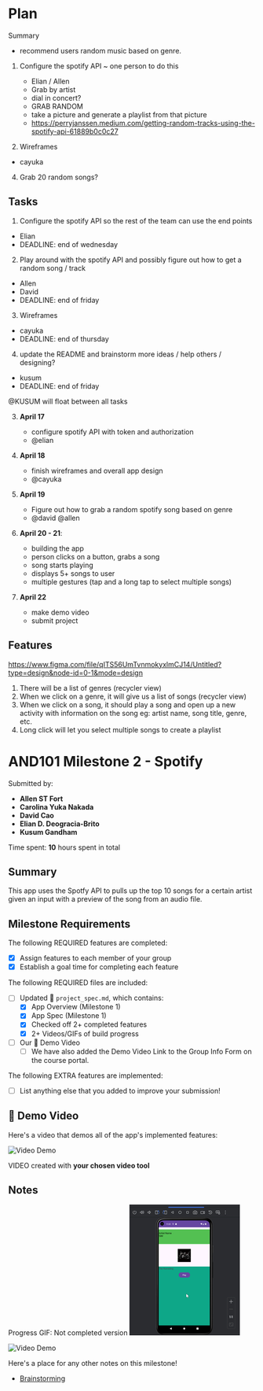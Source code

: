 # Plan

Summary
- recommend users random music based on genre. 

1. Configure the spotify API ~ one person to do this
   - Elian / Allen
   - Grab by artist
   - dial in concert?
   - GRAB RANDOM
   - take a picture and generate a playlist from that picture
   - https://perryjanssen.medium.com/getting-random-tracks-using-the-spotify-api-61889b0c0c27

2. Wireframes
  - cayuka
  
4. Grab 20 random songs?

## Tasks
1. Configure the spotify API so the rest of the team can use the end points 
- Elian
- DEADLINE: end of wednesday

2. Play around with the spotify API and possibly figure out how to get a random song / track
- Allen
- David
- DEADLINE: end of friday

3. Wireframes
- cayuka
- DEADLINE: end of thursday

4. update the README and brainstorm more ideas / help others / designing?
- kusum
- DEADLINE: end of friday

@KUSUM will float between all tasks
  
3. **April 17**
      - configure spotify API with token and authorization
      - @elian

4. **April 18**
      - finish wireframes and overall app design
      - @cayuka

4. **April 19**
      - Figure out how to grab a random spotify song based on genre
      - @david @allen

6. **April 20 - 21**:
     - building the app
     - person clicks on a button, grabs a song
     - song starts playing
     - displays 5+ songs to user
     - multiple gestures (tap and a long tap to select multiple songs)
7. **April 22**
    - make demo video
    - submit project

## Features
https://www.figma.com/file/qITS56UmTvnmokyxlmCJ14/Untitled?type=design&node-id=0-1&mode=design
1. There will be a list of genres (recycler view)
2. When we click on a genre, it will give us a list of songs (recycler view)
3. When we click on a song, it should play a song and open up a new activity with information on the song
   eg: artist name, song title, genre, etc.
4. Long click will let you select multiple songs to create a playlist

<!-- (This is a comment) INSTRUCTIONS: Go through this page and fill out any **bolded** entries with their correct values.-->

# AND101 Milestone 2 - **Spotify**

Submitted by:
- **Allen ST Fort**
- **Carolina Yuka Nakada**
- **David Cao**
- **Elian D. Deogracia-Brito**
- **Kusum Gandham**

Time spent: **10** hours spent in total

## Summary

This app uses the Spotfy API to pulls up the top 10 songs for a certain artist given an input with a preview of the song from an audio file.

## Milestone Requirements

<!-- Please be sure to change the [ ] to [x] for any features you completed.  If a feature is not checked [x], you might miss the points for that item! -->

The following REQUIRED features are completed:

- [X] Assign features to each member of your group
- [X] Establish a goal time for completing each feature

The following REQUIRED files are included:

- [ ] Updated 📄 `project_spec.md`, which contains:
  - [X] App Overview (Milestone 1)
  - [X] App Spec (Milestone 1)
  - [X] Checked off 2+ completed features
  - [X] 2+ Videos/GIFs of build progress

- [ ] Our 🎥 Demo Video
  - [ ] We have also added the Demo Video Link to the Group Info Form on the course portal.

The following EXTRA features are implemented:

- [ ] List anything else that you added to improve your submission!

## 🎥 Demo Video

Here's a video that demos all of the app's implemented features:

<img src='GIFMaker_me (6).gif' title='Video Demo' width='' alt='Video Demo' />

VIDEO created with **your chosen video tool**

## Notes
Progress GIF: Not completed version
<img src='GIFMaker_me (5).gif' title='Build Progress' width='' alt='Build progress' />

<img src='http://i.imgur.com/link/to/your/gif/file.gif' title='Video Demo' width='' alt='Video Demo' />

Here's a place for any other notes on this milestone!

- [Brainstorming](https://github.com/Codepath-Team-29/DuoCards/blob/main/brainstorming.md)

